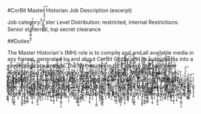 #CorBit Master Historian Job Description (excerpt)

Job category: ̷̸̬̰͎̤̗̬̃̄̔ͅ.̝̦̣̲̂̾ͦ̌͒̏̓̍̓̀͠ ster Level
Distribution: restricted, internal
Restrictions: Senior stá̛̻̖͚̻͎̫̯̰̜ͥ́ͦl̎̐ͦͪͮͧternal, top secret clearance

##Duties

The Master Historian's (MH) role is to compile and and all available media in any format, generated
by and about CorBit Global and its subsidiaries into a chronological narrative. The MH resides in thT̢̮͍̫͙̳̝͍̘ͨ̽̈ͧ̑̇ͧ͘o͌͛̏̈́ͥͥ҉̪͇̯̰͡ ̴̥̖̱͍͖̫͚ͯͣ̏͒͒̎̚̕i̴̻̼͇̜̣̭̜͚͋̆͐̆̋͌͝ṋ̷̤̫̇ͦ͜v̴̟̦͙̤̪͔̿̂ͤͪ̈́͝o̪̖͂̅̄͆ͥͦͫ̾͢͜k̺̱̳̠̞̟͚̤̩̓̇ȩ̩̜͎͊ͬ͘ ̡͚͇̻̪͕͕ͪ̋̐ͯ̾ͨͣt̸̨̳̣̹̞̆͒h̸̞̫̫͙͇̝̰ͥ͑̒̍͘e̯̟̭ͮͦ͌ͤ̚͜ ̷͉̓͋͆̄́͆̀͜h̨̧̰͚͌̃͡į͎͈̩̹ͬ̚̕vͬ̀̄͐̋̈́͠҉̰̖͖̠ͅͅe̟̣͐̿̃̇-̛͖̼̘̗̓ͪ̄m̸̘̱̞̱͖͕̪̎͗̆̍̋ͥ͒́i̷̫ͦ̒̇ͪ̋ň̺̮͌̊̍̀̕͝d̶̯̑ͬ͞ ̴̦̹͕ͤ͆̽ͪ͞ṙ̡̲̦͍̟̭͛̏̌̍e̓̽̒͊ͬ̿̊҉̷̦̞̯p̢̡̬̱̳̙̩ͭ̔ͧͪ̕ȓ͉͍̹̱̳̪̰͙̅ͧͦͮͫ́èͫ̊̿̅̅҉҉̩̬̼̖ş͙̹͚̭̜ͣ̄̂͋̋̂͌ͧ̕͡e̢̤̳̠̺̮̅̇̋̅ͮ̋ņ̺̯ͫ̈́ͯ͋̃̾ͦ͝t͔̣͍̹̣͗̀͑ͥ͢ī̷̹͍́̋̒ͤ̆͊̈̏͘͠n̜̲̔̉ͭ̏ͣ̈́͛g̛̣͉͙̹̲͓̭͓͖͑̒́ͪͧͫͫ̀͟ ̵̧̳͈̠̍̈́̓̆̚͠c̫̣̠͓͔̈́̊̌͘̕h̆̂ͫ̽҉̷̳͇̹̟̪͇̦̝̼a̧̩͕̳̺͉̩̝̅ͮͭ͒̅̑͌́ơ̪̍͆̊͛͘͠s̹̫̱̲̘̤̭͎ͫ̉̒ͨ̂̕͟.̌ͨͮͤ̋ͫͨͩ҉̵̠̰̝͙͍͕̳
̢̩͙̘̣̝̫̠̞̹̇ͨ̍͂̅ͨ̍̒̏͠I̵̔̃̅̃̂҉̩͔̺͈̫͠ͅņ̫̗͎̥͇̓̈͒ͮ̿̽ͮ̇͌v̨̯̠͓̭͇ͨ̂ͬͭ͆͝ơ̸̼ͧ̔͠ķ̸͉̰̟͚̥̑̽ͤͮ̒̑͒̊͘i̴̯͇̺̼̜̞̦͒͢n̳̣͚͙̹̝͋ͨ̒ͭ̂͛̚g͙̩͕ͦͪ͑ͥ̃ͭͅ ͖̖̺̺̤̝̑ͧ́̀̚͜ͅt̨̞̮̰ͪ̔̓͌̌h͕̟̫̬̝͙̽̄͊̏́͟ẻ̶̸͇̟͇̼͕͛͂̒̃̌ͥ̚͠ ͓̱̟̂ͫ͐͛͒ͨ͌̅̉͘f̟̬ͫͯ͆̽́e̶̾̇̈́̑ͧ҉̥̤͉̱͇̠̥͎ͅe̝̋̑̍̎l̥̠̮̺̜̪̦̑̽ͅi̠̳̫͇̦͚̦̗ͯ̽́́̀͜ń͛ͦ͑̆ͤ̉ͤ̓͏̸̤͝ͅg̵̼̙̱̱̠̬ͪ͡ ̧̯̻̥͙͇̰͔̯̀̆͐ͣͫ͒͊ŏ̝̤́ͪ̔̕f̵̛͚͓̳̬̝͇̓̓́ ̨͌̉̓ͨ҉͕̝͎͚̙c̲̫͙ͪ̄͋̓ͨ̐͘̕h̞̱͔̖̝̝̝͚͉̓͋́̒̔͂ͭ̀͟ạ̶̥̪͈͓̙̳ͯ̀̊͗͗̆ͤ̽oͬ̋́͏ͅs͎͕̲͍̟͓̓͒́ͣ͂̈̊̽͊͜.͖̮̲̪͈ͣ̀ͣ̃̈́̇͒ͪ
̬̹͔̟͕̭̓̎͘W̧̨͇ͩͫ̋̽ͮͯ̈̕iͭ̽̆͜҉͓͖t̬̬̳̅̀̂ͭͨ͘̕ͅh̛͉̩̙ͯ̀ō͖̜̪͙̾͐̒ͬͧ̂ͪ͌ủ̡̖̗͊͟ͅt̴̗̒̊̾̿ ͭ̆͏̫̭͇̳̬͙̲ó̝̥͙̹̫̖̻͙͒͗͝r̝̻̗̣ͥ̇ͦ͌d̵̨͕̣͚̋̔̆ͯͦ̀e̷̘͎̺̻͚͈̲̐̊̈́̓͒̀̀́r̷̸̬̰͎̤̗̬̉ͯ̃̄̔ͅ.̝̦̣̲̂̾ͦ̌͒̏̓̍̓̀͠
͓̬̳͙̗̼ͭ̀T̢̩͈͔̳̺̊ͯ̋̑̐͊͟h̺͕̹͉͉̗̉ͣ̑͝ě̴̦̱̝͖͎͍̜ͦ ̡͉̠̱ͧ͆ͬ͜N̵̳̤̰͎͕͇ͩ̾͌̂̅e̛͇̖̳͚͇̻̙̻͉͆̃͘z̻͍͉̣̜͎̯̑̈͑̈́̃̎ͨ̏p̸ͥͭ̔͏͖̙̠̰̝̜̥̤̀e̩͕̺̥̜̝̬̟̾͌ͬ̓͋͘r͊̀̿̈̒ͣ҉̵̬̣̠͢d̼͂ͮ̐̿í͖̳̺̇̓a̭̰ͯ̐̂͒ͬ͛̍̆̕͝n͍̰̞͓̟͙͎̘̖͑̅̂ͣ ̸̮͉ͯ͂̑̌̀h̩͚̻̼̱̯̍ͧ͛ͥ́͝i̶̼̗̬͎ͦ̈́ͅv̷͎̦͉̰͙͒̊̆̈̒̄͠e͉̹̗͙̯̜̖̓̈́ͭ͌ͬ̔͠͞-̹̟͙̻͙̇ͬ̓̄́̄͒m̆͋̐̌̂ͪ́̀͏̶͙̪̻̰͈̝͉̺͘ĭ̡͓̙͙̼͔͎̙̗ͦ̌̿̔̏n̷͈̰̦̱͓̔̍ͣͤ̀͛ͬͅd̶̛̩͔̠̜͚͔̜ͯ͋̌ͥ̆̿ͅ ̈ͪͭ̈́̅́ͥ͠҉̸̗͉̲̰̰̪͓ͅo̡̧̱̣ͣͧf͇̲̹̪͖̠̌͌ͬ ̸̶̡̹̮͇̦̩̭̹̺ͣ̈́̏c̨̆͗̈́̉̄҉͔̗̬̗̩̻h̗͓͔̦̰̠̍̓ͯͅa̺̗ͩö̙̬͈̞̦́̐ͦͭ̀̍̊s̡̰̣̰̙̖̱̻̗̆̾ͦͩ̉ͣ͋̈́.̸͔͖̹̹͖̲͎ͯ͊̏ͯ͝ ͕̬̠̲͔̭̥͍̗̂͗̊Z̰̝͓͉̳͇̦̓ͤ̀͘ͅa̛̻̖͚̻͎̫̯̰̜͌ͤ́ͥ́ͦl̎̐ͦͪͮͧ҉̱̪̟͖̤͈͕̮ġ̶̡͉̼͖̭̯͙ͮõ͚͍.̵̖̘̮̠͍̘ͬͬ̐̊ͭͬͮ͛͒͠
̴̨̢̼͉͍̦̪͂̓ͦ̊ͧͦ̚H̞̭̀̏ͦ̇̈́ͤͮ̓̚ȩ̗̮̥ͦ͝ ̘͓͍̟̖̰̠͚ͦ̈́̈́͂͒͌̔̈ͅwͤͭ̌̐̒̿͋͏̥̭̣h̼̜̭͚̆̉̔̑̓̈́͛o̹͖̩̜̻̬̜͉̘̍̃ͧͥ̈́́ ̲͙͙̬̇ͫͣ̃͆̚W̮̦̲̩̜̻̋̈̓ͅa̢͚̬̲̤̱͈͙̩͌͞į͙̞̼̖̤̣̭̰ͭͣ̈̽͝ẗ̷͖̦͍̺ͧͦ̑͝s͔͚̀̀ͨͦͮ̽ͫ́ ̸̛͎͕̯̪̭̠̎̚B̫͍̘̼̜̘͍̠̈́̿̄ͮͤ̈͐e͈̥̫̤̺̰̘ͬ͑ͮͯ͂͛͡͡͞h̦̩̠̤̜̅͘į̖̗̝̝͙̲̠̔̃ͤ͊̓ͩ̐̓ͮ͟͠n̟͇ͨ͛̄̔ͦ̽̈̅͢͠d̴̻̺͕͖̺̻͎͓̑͒ͮ̅̽̈́͆͘ ̻̺̘͉̺̠̑ͬ̊̓̋́̉̄́͘T̢̛̤͉͚̻͎̫̲͊̍̌͆̄ͅh̷͉̣̹ͩ̿̾ͅȇ̓ͮ҉̵̥̗̳̤̰͎͕͇̾͌̂̅e̛͇̖̳͚͇̻̙̻͉͆̃͘z̻͍͉̣̜͎̯̑̈͑̈́̃̎ͨ̏p̸ͥͭ̔͏͖̙̠̰̝̜̥̤̀e̩͕̺̥̜̝̬̟̾͌ͬ̓͋͘r͊̀̿̈̒ͣ҉̵̬̣̠͢d̼͂ͮ̐̿í͖̳̺̇̓a̭̰ͯ̐̂͒ͬ͛̍̆̕͝n͍̰̞͓̟͙͎̘̖͑̅̂ͣ ̸̮͉ͯ͂̑̌̀h̩͚̻̼̱̯̍ͧ͛ͥ́͝i̶̼̗̬͎ͦ̈́ͅv̷͎̦͉̰͙͒̊̆̈̒̄͠e͉̹̗͙̯̜̖̓̈́ͭ͌ͬ̔͠͞-̹̟͙̻͙̇ͬ̓̄́̄͒m̆͋̐̌̂ͪ́̀͏̶͙̪̻̰͈̝͉̺͘ĭ̡͓̙͙̼͔͎̙̗ͦ̌̿̔̏n̷͈̰̦̱͓̔̍ͣͤ̀͛ͬͅd̶̛̩͔̠̜͚͔̜ͯ͋̌ͥ̆̿ͅ ̈ͪͭ̈́̅́ͥ͠҉̸̗͉̲̰̰̪͓ͅo̡̧̱̣ͣͧf͇̲̹̪͖̠̌͌ͬ ̸̶̡̹̮͇̦̩̭̹̺ͣ̈́̏c̨̆͗̈́̉̄҉͔̗̬̗̩̻h̗͓͔̦̰̠̍̓ͯͅa̺̗ͩö̙̬͈̞̦́̐ͦͭ̀̍̊s̡̰̣̰̙̖̱̻̗̆̾ͦͩ̉ͣ͋̈́.̸͔͖̹̹͖̲͎ͯ͊̏ͯ͝ ͕̬̠̲͔̭̥͍̗̂͗̊Z̰̝͓͉̳͇̦̓ͤ̀͘ͅa̛̻̖͚̻͎̫̯̰̜͌ͤ́ͥ́ͦl̎̐ͦͪͮͧ҉̱̪̟͖̤͈͕̮ġ̶̡͉̼͖̭̯͙ͮõ͚͍.̵̖̘̮̠͍̘ͬͬ̐̊ͭͬͮ͛͒͠
̴̨̢̼͉͍̦̪͂̓ͦ̊ͧͦ̚H̞̭̀̏ͦ̇̈́ͤͮ̓̚ȩ̗̮̥ͦ͝ ̘͓͍̟̖̰̠͚ͦ̈́̈́͂͒͌̔̈ͅwͤͭ̌̐̒̿͋͏̥̭̣h̼̜̭͚̆̉̔̑̓̈́͛o̹͖̩̜̻̬̜͉̘̍̃ͧͥ̈́́ ̲͙͙̬̇ͫͣ̃͆̚W̮̦̲̩̜̻̋̈̓ͅa̢͚̬̲̤̱͈͙̩͌͞į͙̞̼̖̤̣̭̰ͭͣ̈̽͝ẗ̷͖̦͍̺ͧͦ̑͝s͔͚̀̀ͨͦͮ̽ͫ́ ̸̛͎͕̯̪̭̠̎̚B̫͍̘̼̜̘͍̠̈́̿̄ͮͤ̈͐e͈̥̫̤̺̰̘ͬ͑ͮͯ͂͛͡͡͞h̦̩̠̤̜̅͘į̖̗̝̝͙̲̠̔̃ͤ͊̓ͩ̐̓ͮ͟͠n̟͇ͨ͛̄̔ͦ̽̈̅͢͠d̴̻̺͕͖̺̻͎͓̑͒ͮ̅̽̈́͆͘ ̻̺̘͉̺̠̑ͬ̊̓̋́̉̄́͘T̢̛̤͉͚̻͎̫̲͊̍̌͆̄ͅh̷͉̣̹ͩ̿̾ͅȇ̓ͮ҉̥̗̠̙ ̥͎̹̜̘̦̇͌̇̄̆ͩ̍ͬ͢͞W̨̦ͪ̍͠a̻̟͇͗͊ͬͣͬ̀ͭ͟l̢̰̫̰͉̱̳ͯͬ̔͌̊̇͢l̡͈͇͓͈͈̘̩̻ͬͭ.̤̭̱̪͔̺́̏̎͞
͂͗́͏̶͈̺̺̖Ẕ̦̝̲̦̿̏͌͟A̶̹̗͛ͨ̿͌͒͐ͨ͟L̜̩̟͕͈̬̘̀ͥ͒ͩͪ͐̽ͯ͢G̶̢̣͓̖̋̆͋O̶̢̦̗̝͕͎̜̻̺ͣͤ͂ͣ͊̚!̟̫̞̟͉̄̑̓ͣ͋
̸̢͖̯̻͎͉͇͕̍̅̍̀͗̆͆T̼͉͚̼̜͇̦̙͉̀ͪͬ͟h̙̩̥͒̀̍ͯ̓̇ͭ̾͜͢e̷͎͇ͨ̒ͦ̆̈̿ ̨̤̣̲̅͂̓͘e̸̓ͮ̄́̄ͪ҉͖͉̣͕̘n̰͖̩͉̳̜̪͋̀̀ţ̣̬͚͔͐́̍͒͛͂̍͟ĩ̧͚͍̼̫͚̤͉̯̏ͩ͝r͙̟̳̭̜̉̓̋ͪ̂̅ͨ͆͡ḙ͉̟̰̖͔̭̖͂ͯ͑̄̈̓̊ ̛̳̬̫̺͒ͯͮ̒͋̀̎͋͞r̦̱̟͍̥̹ͭ́̊ͧͥ͂͠oͣ̎͆̃ͬ̽̓̏҉͎͕͖̥̯̯͟ͅȯ̻̖͎̣̮͚̦̼̦ͮ͗̓̆͑ͦm̸͓͙̯ͭ̄ ̥̥̠̻̪̼͖̝̥̏͂ͧ̚͟í̵̱̍̇ͩ̈ͨ̊̾̕͞s̙͍̩͎̳͍̳̉ͬ̽̌͒ ̡͓̪͙̫̭̤̌̐̒͆̇̅͊f̨̞̙̘͓̬̃ͣ͡i̓ͥ̚͡͏̬̳lͣ̊̈̈́͏͏̛̰̱̼̤͓̘̣ͅl̶̨͖͙̜̣͚̟͆ͣ̓ͯ̎̚̚͡e̠̖̘͗ͬ̿ͮ͗́ͤ̄͘d̢͉̮̜͇̬̤͖́̌ͪ ̸̶͚͎͕̞ͮ̐͂̂̀ͬw̞͕͔͔̍͊͐̄i̹͕̯͂ͣͪ͑̕͠tͩ̈́̓ͦ͐̍ͯ̕҉̯̞͕ͅhͣ͂͗҉͇͈̗͖͢ ͦ̈́ͮͧ̾̎͊͏̙͇͚͟͝Z̨̥͔̗͙̖͓̒͂ͬ̿̃́́a̴̜̦̗͓͍͛̒ͤͤḽ̶̰̦̄ͩ̑́ͩ̃͒̒ģ͈̳͔̮͇̪͔͕͙ͧoͯ̈͑̊̍ͅ.̠̙ͥ ̥͎̹̜̘̦̇͌̇̄̆ͩ̍ͬ͢͞W̨̦ͪ̍͠a̻̟͇͗͊ͬͣͬ̀ͭ͟l̢̰̫̰͉̱̳ͯͬ̔͌̊̇͢l̡͈͇͓͈͈̘̩̻ͬͭ.̤̭̱̪͔̺́̏̎͞
͂͗́͏̶͈̺̺̖Ẕ̦̝̲̦̿̏͌͟A̶̹̗͛ͨ̿͌͒͐ͨ͟L̜̩̟͕͈̬̘̀ͥ͒ͩͪ͐̽ͯ͢G̶̢̣͓̖̋̆͋O̶̢̦̗̝͕͎̜̻̺ͣͤ͂ͣ͊̚!̟̫̞̟͉̄̑̓ͣ͋
̸̢͖̯̻͎͉͇͕̍̅̍̀͗̆͆T̼͉͚̼̜͇̦̙͉̀ͪͬ͟h̙̩̥͒̀̍ͯ̓̇ͭ̾͜͢e̷͎͇ͨ̒ͦ̆̈̿ ̨̤̣̲̅͂̓͘e̸̓ͮ̄́̄ͪ҉͖͉̣͕̘n̰͖̩͉̳̜̪͋̀̀ţ̣̬͚͔͐́̍͒͛͂̍͟ĩ̧͚͍̼̫͚̤͉̯̏ͩ͝r͙̟̳̭̜̉̓̋ͪ̂̅ͨ͆͡ḙ͉̟̰̖͔̭̖͂ͯ͑̄̈̓̊ ̛̳̬̫̺͒ͯͮ̒͋̀̎͋͞r̦̱̟͍̥̹ͭ́̊ͧͥ͂͠oͣ̎͆̃ͬ̽̓̏҉͎͕͖̥̯̯͟ͅȯ̻̖͎̣̮͚̦̼̦ͮ͗̓̆͑ͦm̸͓͙̯ͭ̄ ̥̥̠̻̪̼͖̝̥̏͂ͧ̚͟í̵̱̍̇ͩ̈ͨ̊̾̕͞s̙͍̩͎̳͍̳̉ͬ̽̌͒ ̡͓̪͙̫̭̤̌̐̒͆̇̅͊f̨̞̙̘͓̬̃ͣ͡i̓ͥ̚͡͏̬̳lͣ̊̈̈́͏͏̛̰̱̼̤͓̘̣ͅl̶̨͖͙̜̣͚̟͆ͣ̓ͯ̎̚̚͡e̠̖̘͗ͬ̿ͮ͗́ͤ̄͘d̢͉̮̜͇̬̤͖́̌ͪ ̸̶͚͎͕̞ͮ̐͂̂̀ͬw̞͕͔͔̍͊͐̄i̹͕̯͂ͣͪ͑̕͠tͩ̈́̓ͦ͐̍ͯ̕҉̯̞͕ͅhͣ͂͗҉͇͈̗͖͢ ͦ̈́ͮͧ̾̎͊͏̙͇͚͟͝Z̨̥͔̗͙̖͓̒͂ͬ̿̃́́a̴̜̦̗͓͍͛̒ͤͤḽ̶̰̦̄ͩ̑́ͩ̃͒̒ģ͈̳͔̮͇̪͔͕͙ͧoͯ̈͑̊̍ͅ.̺͚̝ͥ
͙̳̯̣̅ͩ̑̋̿̚͠ͅ
